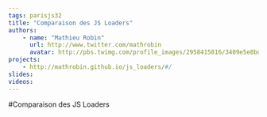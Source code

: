 ```yaml
---
tags: parisjs32
title: "Comparaison des JS Loaders"
authors:
    - name: "Mathieu Robin"
      url: http://www.twitter.com/mathrobin
      avatar: http://pbs.twimg.com/profile_images/2958415816/3409e5e8bdecfd0bd6c1bbf4d7058f85_bigger.jpeg
projects:
    - http://mathrobin.github.io/js_loaders/#/
slides:
videos:
---
```

#Comparaison des JS Loaders
